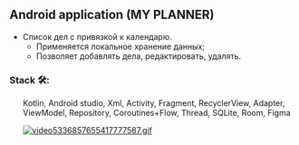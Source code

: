 ## Android application (MY PLANNER)
+ Список дел с привязкой к календарю. 
  + Применяется локальное хранение данных;
  + Позволяет добавлять дела, редактировать, удалять.
### Stack 🛠:
<ul> Kotlin, Android studio, Xml, Activity, Fragment, RecyclerView, Adapter, ViewModel, Repository, Coroutines+Flow, Thread, SQLite, Room, Figma

<a href="https://gifyu.com/image/Sdypd"><img src="https://s11.gifyu.com/images/video5336857655417777587.gif" alt="video5336857655417777587.gif" border="0" /></a>
